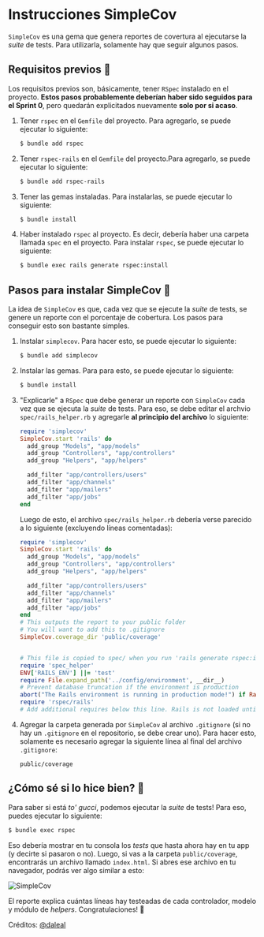 # Instrucciones SimpleCov

`SimpleCov` es una gema que genera reportes de covertura al ejecutarse la _suite_ de tests. Para utilizarla, solamente hay que seguir algunos pasos.

## Requisitos previos 🥱

Los requisitos previos son, básicamente, tener `RSpec` instalado en el proyecto. **Estos pasos probablemente deberían haber sido seguidos para el Sprint 0**, pero quedarán explicitados nuevamente **solo por si acaso**.

1. Tener `rspec` en el `Gemfile` del proyecto. Para agregarlo, se puede ejecutar lo siguiente:

    ```sh
    $ bundle add rspec
    ```

2. Tener `rspec-rails` en el `Gemfile` del proyecto.Para agregarlo, se puede ejecutar lo siguiente:

    ```sh
    $ bundle add rspec-rails
    ```

3. Tener las gemas instaladas. Para instalarlas, se puede ejecutar lo siguiente:

    ```sh
    $ bundle install
    ```

4. Haber instalado `rspec` al proyecto. Es decir, debería haber una carpeta llamada `spec` en el proyecto. Para instalar `rspec`, se puede ejecutar lo siguiente:

    ```sh
    $ bundle exec rails generate rspec:install
    ```

## Pasos para instalar SimpleCov 👣

La idea de `SimpleCov` es que, cada vez que se ejecute la _suite_ de tests, se genere un reporte con el porcentaje de cobertura. Los pasos para conseguir esto son bastante simples.

1. Instalar `simplecov`. Para hacer esto, se puede ejecutar lo siguiente:

    ```sh
    $ bundle add simplecov
    ```

2. Instalar las gemas. Para para esto, se puede ejecutar lo siguiente:

    ```sh
    $ bundle install
    ```

3. "Explicarle" a `RSpec` que debe generar un reporte con `SimpleCov` cada vez que se ejecuta la _suite_ de tests. Para eso, se debe editar el archvio `spec/rails_helper.rb` y agregarle **al principio del archivo** lo siguiente:

    ```rb
    require 'simplecov'
    SimpleCov.start 'rails' do
      add_group "Models", "app/models"
      add_group "Controllers", "app/controllers"
      add_group "Helpers", "app/helpers"

      add_filter "app/controllers/users"
      add_filter "app/channels"
      add_filter "app/mailers"
      add_filter "app/jobs"
    end
    ```

    Luego de esto, el archivo `spec/rails_helper.rb` debería verse parecido a lo siguiente (excluyendo líneas comentadas):

    ```rb
   require 'simplecov'
    SimpleCov.start 'rails' do
      add_group "Models", "app/models"
      add_group "Controllers", "app/controllers"
      add_group "Helpers", "app/helpers"

      add_filter "app/controllers/users"
      add_filter "app/channels"
      add_filter "app/mailers"
      add_filter "app/jobs"
    end
    # This outputs the report to your public folder
    # You will want to add this to .gitignore
    SimpleCov.coverage_dir 'public/coverage'


    # This file is copied to spec/ when you run 'rails generate rspec:install'
    require 'spec_helper'
    ENV['RAILS_ENV'] ||= 'test'
    require File.expand_path('../config/environment', __dir__)
    # Prevent database truncation if the environment is production
    abort("The Rails environment is running in production mode!") if Rails.env.production?
    require 'rspec/rails'
    # Add additional requires below this line. Rails is not loaded until this point!
    ```

4. Agregar la carpeta generada por `SimpleCov` al archivo `.gitignore` (si no hay un `.gitignore` en el repositorio, se debe crear uno). Para hacer esto, solamente es necesario agregar la siguiente línea al final del archivo `.gitignore`:

    ```
    public/coverage
    ```

## ¿Cómo sé si lo hice bien? 🤔

Para saber si está _to' gucci_, podemos ejecutar la _suite_ de tests! Para eso, puedes ejecutar lo siguiente:

```sh
$ bundle exec rspec
```

Eso debería mostrar en tu consola los _tests_ que hasta ahora hay en tu app (y decirte si pasaron o no). Luego, si vas a la carpeta `public/coverage`, encontrarás un archivo llamado `index.html`. Si abres ese archivo en tu navegador, podrás ver algo similar a esto:

![SimpleCov](./assets/simplecov.png)

El reporte explica cuántas líneas hay testeadas de cada controlador, modelo y módulo de _helpers_. Congratulaciones! 🐳

Créditos: [@daleal](https://github.com/daleal)
